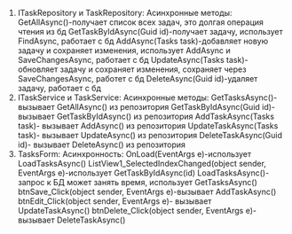 1. ITaskRepository и TaskRepository:
   Асинхронные методы:
   GetAllAsync()-получает список всех задач, это долгая операция чтения из бд
   GetTaskByIdAsync(Guid id)-получает задачу,	использует FindAsync, работает с бд
   AddAsync(Tasks task)-добавляет новую задачу и сохраняет изменения, использует AddAsync и SaveChangesAsync, работает с бд
   UpdateAsync(Tasks task)-обновляет задачу и сохраняет изменения, сохраняет через SaveChangesAsync, работет с бд
   DeleteAsync(Guid id)-удаляет задачу,	работает с бд
2. ITaskService и TaskService:
  Асинхронные методы:
   GetTasksAsync()-вызывает GetAllAsync() из репозитория
   GetTaskByIdAsync(Guid id)-вызывает GetTaskByIdAsync() из репозитория
   AddTaskAsync(Tasks task)- вызывает AddAsync() из репозитория
   UpdateTaskAsync(Tasks task)- вызывает UpdateAsync() из репозитория
   DeleteTaskAsync(Guid id)- вызывает DeleteAsync() из репозитория 
3. TasksForm:
  Асинхронность:
   OnLoad(EventArgs e)-использует LoadTasksAsync()
   ListView1_SelectedIndexChanged(object sender, EventArgs e)-использует GetTaskByIdAsync(id)
   LoadTasksAsync()-запрос к БД может занять время, использует GetTasksAsync()
   btnSave_Click(object sender, EventArgs e)-вызывает AddTaskAsync()
   btnEdit_Click(object sender, EventArgs e)- вызывает UpdateTaskAsync()
   btnDelete_Click(object sender, EventArgs e)- вызывает DeleteTaskAsync()
